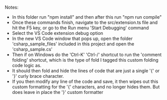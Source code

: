 Notes:
- In this folder run "npm install" and then after this run "npm run compile"
- Once these commands finish, navigate to the src/extension.ts file and hit the F5 key, or go to the Run menu 'Start Debugging' command
- Select the VS Code extension debug option
- In the new VS Code window that pops up, open the folder 'csharp_sample_files' included in this project and open the 'csharp_sample.cs'
- Then if on Windows do the 'Ctrl-K' 'Ctrl-/' shortcut to run the 'comment folding' shortcut, which is the type of fold I tagged this custom folding code logic as.
- It should then fold and hide the lines of code that are just a single '{' or '}' curly brace character.
- If you then modify any line of the code and save, it then wipes out this custom formatting for the '{' characters, and no longer hides them. But does leave in place the '}' custom formatter
